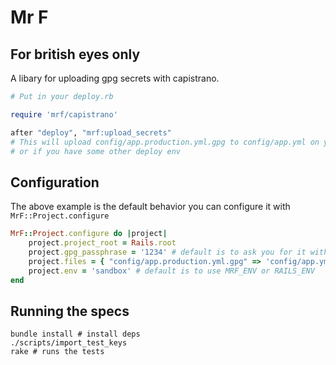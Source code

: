 # Mr F

## For british eyes only

A libary for uploading gpg secrets with capistrano.

```ruby
# Put in your deploy.rb

require 'mrf/capistrano'

after "deploy", "mrf:upload_secrets"
# This will upload config/app.production.yml.gpg to config/app.yml on your server
# or if you have some other deploy env
```

## Configuration

The above example is the default behavior you can configure it with `MrF::Project.configure`

```ruby
MrF::Project.configure do |project|
	project.project_root = Rails.root
	project.gpg_passphrase = '1234' # default is to ask you for it with the console
	project.files = { "config/app.production.yml.gpg" => 'config/app.yml' }
	project.env = 'sandbox' # default is to use MRF_ENV or RAILS_ENV
end
```

## Running the specs

```shell
bundle install # install deps
./scripts/import_test_keys
rake # runs the tests
```
